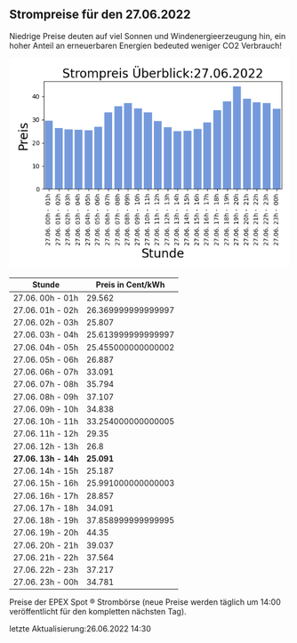 
## Strompreise für den 27.06.2022

Niedrige Preise deuten auf viel Sonnen und Windenergieerzeugung hin, ein hoher Anteil an erneuerbaren Energien bedeuted weniger CO2 Verbrauch!

![Strompreis übersicht](imgs/strompreis_uebersicht.png)

| Stunde | Preis in Cent/kWh |
|---|---|
| 27.06. 00h -  01h | 29.562 | 
| 27.06. 01h -  02h | 26.369999999999997 | 
| 27.06. 02h -  03h | 25.807 | 
| 27.06. 03h -  04h | 25.613999999999997 | 
| 27.06. 04h -  05h | 25.455000000000002 | 
| 27.06. 05h -  06h | 26.887 | 
| 27.06. 06h -  07h | 33.091 | 
| 27.06. 07h -  08h | 35.794 | 
| 27.06. 08h -  09h | 37.107 | 
| 27.06. 09h -  10h | 34.838 | 
| 27.06. 10h -  11h | 33.254000000000005 | 
| 27.06. 11h -  12h | 29.35 | 
| 27.06. 12h -  13h | 26.8 | 
| **27.06. 13h -  14h** | **25.091** | 
| 27.06. 14h -  15h | 25.187 | 
| 27.06. 15h -  16h | 25.991000000000003 | 
| 27.06. 16h -  17h | 28.857 | 
| 27.06. 17h -  18h | 34.091 | 
| 27.06. 18h -  19h | 37.858999999999995 | 
| 27.06. 19h -  20h | 44.35 | 
| 27.06. 20h -  21h | 39.037 | 
| 27.06. 21h -  22h | 37.564 | 
| 27.06. 22h -  23h | 37.217 | 
| 27.06. 23h -  00h | 34.781 | 

Preise der EPEX Spot ® Strombörse (neue Preise werden täglich um 14:00 veröffentlicht für den kompletten nächsten Tag).

letzte Aktualisierung:26.06.2022 14:30